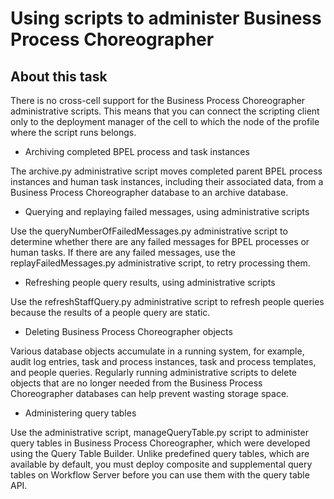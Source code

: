 <!-- image -->

# Using scripts to administer Business Process Choreographer

## About this task

There is no cross-cell support for the
Business Process Choreographer administrative scripts. This means
that you can connect the scripting client only to the
deployment manager of the cell to which the node of the profile where
the script runs belongs.

- Archiving completed BPEL process and task instances

The archive.py administrative script moves completed parent BPEL process instances and human task instances, including their associated data, from a Business Process Choreographer database to an archive database.
- Querying and replaying failed messages, using administrative scripts

Use the queryNumberOfFailedMessages.py administrative script to determine whether there are any failed messages for BPEL processes or human tasks. If there are any failed messages, use the replayFailedMessages.py administrative script, to retry processing them.
- Refreshing people query results, using administrative scripts

Use the refreshStaffQuery.py administrative script to refresh people queries because the results of a people query are static.
- Deleting Business Process Choreographer objects

Various database objects accumulate in a running system, for example, audit log entries, task and process instances, task and process templates, and people queries. Regularly running administrative scripts to delete objects that are no longer needed from the Business Process Choreographer databases can help prevent wasting storage space.
- Administering query tables

Use the administrative script, manageQueryTable.py script to administer query tables in Business Process Choreographer, which were developed using the Query Table Builder. Unlike predefined query tables, which are available by default, you must deploy composite and supplemental query tables on Workflow Server before you can use them with the query table API.

<!-- image -->